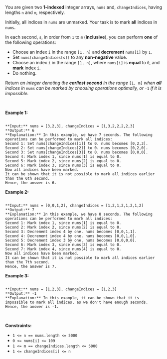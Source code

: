 You are given two **1-indexed** integer arrays, `nums` and, `changeIndices`, having lengths `n` and `m`, respectively.


Initially, all indices in `nums` are unmarked. Your task is to mark **all** indices in `nums`.


In each second, `s`, in order from `1` to `m` (**inclusive**), you can perform **one** of the following operations:


* Choose an index `i` in the range `[1, n]` and **decrement** `nums[i]` by `1`.
* Set `nums[changeIndices[s]]` to any **non-negative** value.
* Choose an index `i` in the range `[1, n]`, where `nums[i]` is **equal** to `0`, and **mark** index `i`.
* Do nothing.


Return *an integer denoting the **earliest second** in the range* `[1, m]` *when **all** indices in* `nums` *can be marked by choosing operations optimally, or* `-1` *if it is impossible.*


 


**Example 1:**



```

**Input:** nums = [3,2,3], changeIndices = [1,3,2,2,2,2,3]
**Output:** 6
**Explanation:** In this example, we have 7 seconds. The following operations can be performed to mark all indices:
Second 1: Set nums[changeIndices[1]] to 0. nums becomes [0,2,3].
Second 2: Set nums[changeIndices[2]] to 0. nums becomes [0,2,0].
Second 3: Set nums[changeIndices[3]] to 0. nums becomes [0,0,0].
Second 4: Mark index 1, since nums[1] is equal to 0.
Second 5: Mark index 2, since nums[2] is equal to 0.
Second 6: Mark index 3, since nums[3] is equal to 0.
Now all indices have been marked.
It can be shown that it is not possible to mark all indices earlier than the 6th second.
Hence, the answer is 6.

```

**Example 2:**



```

**Input:** nums = [0,0,1,2], changeIndices = [1,2,1,2,1,2,1,2]
**Output:** 7
**Explanation:** In this example, we have 8 seconds. The following operations can be performed to mark all indices:
Second 1: Mark index 1, since nums[1] is equal to 0.
Second 2: Mark index 2, since nums[2] is equal to 0.
Second 3: Decrement index 4 by one. nums becomes [0,0,1,1].
Second 4: Decrement index 4 by one. nums becomes [0,0,1,0].
Second 5: Decrement index 3 by one. nums becomes [0,0,0,0].
Second 6: Mark index 3, since nums[3] is equal to 0.
Second 7: Mark index 4, since nums[4] is equal to 0.
Now all indices have been marked.
It can be shown that it is not possible to mark all indices earlier than the 7th second.
Hence, the answer is 7.

```

**Example 3:**



```

**Input:** nums = [1,2,3], changeIndices = [1,2,3]
**Output:** -1
**Explanation:** In this example, it can be shown that it is impossible to mark all indices, as we don't have enough seconds. 
Hence, the answer is -1.

```

 


**Constraints:**


* `1 <= n == nums.length <= 5000`
* `0 <= nums[i] <= 109`
* `1 <= m == changeIndices.length <= 5000`
* `1 <= changeIndices[i] <= n`


